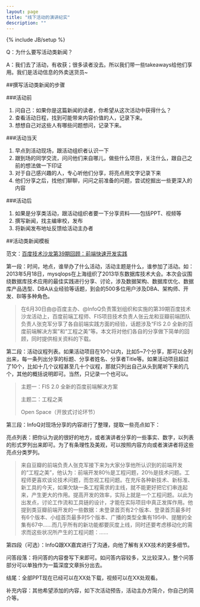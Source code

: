 ```yaml
---
layout: page
title: "线下活动的演讲纪实"
description: ""
---
```

{% include JB/setup %}

Q：为什么要写活动类新闻？

A：我们去了活动，有收获；很多读者没去。所以我们带一些takeaways给他们享用。我们是活动信息的外卖送货员~

##撰写活动类新闻的步骤

###活动前

1. 问自己：如果你是这篇新闻的读者，你希望从这次活动中获得什么？
2. 查看活动日程，找到可能带来内容价值的人，记录下来。
3. 想想自己对这些人有哪些问题想问，记录下来。

###活动当天

1. 早点到活动现场，跟活动组织者认识一下
2. 跟到场的同学交流，问问他们来自哪儿，做些什么项目，关注什么，跟自己之前的想法做一下印证
3. 对于自己感兴趣的人，专心听他们分享，将亮点用文字记录下来
4. 他们分享之后，找他们聊聊，问问之前准备的问题，尝试挖掘出一些更深入的内容

###活动后

1. 如果是分享类活动，跟活动组织者要一下分享资料——包括PPT、视频等
2. 撰写新闻，找主编审校，发布
3. 将新闻发布地址反馈给活动主办者

##活动类新闻模板

范文：[百度技术沙龙第39期回顾：前端快速开发实践](http://www.infoq.com/cn/news/2013/07/baidu-salon39-summary)

第一段：时间，地点，谁举办了什么活动，活动主题是什么，谁参加了活动。如：2013年5月18日，mysqlops在上海组织了2013华东数据库技术大会。本次会议围绕数据库技术应用的最佳实践进行分享、讨论，涉及数据架构、数据库优化、数据库产品选型、DBA从业经验等话题，到会的500多位用户涉及DBA、架构师、开发、BI等多种角色。

> 在6月30日由@百度主办、@InfoQ负责策划组织和实施的第39期百度技术沙龙活动上，百度前端工程师、FIS项目技术负责人张云龙和豆瓣前端团队负责人张克军分享了各自前端实践方面的经验，话题涉及“FIS 2.0 全新的百度前端解决方案”和“工程之美”等。本文将对他们各自的分享做下简单的回顾，同时提供相关资料的下载。


第二段：活动议程列表。如果活动项目在10个以内，比如5~7个分享，那可以全列出来，每一条列出分享的标题、分享者姓名、分享者Title等。如果活动项目超过了10个，比如十几个议程甚至几十个议程，那就只列出自己从头到尾听下来的几个，其他的概括说明即可。当然，只记录一个也可以。

> 主题一：FIS 2.0 全新的百度前端解决方案
> 
> 主题二：工程之美
> 
> Open Space（开放式讨论环节）



第三段：InfoQ对现场分享的内容进行了整理，提取一些亮点如下：

亮点列表：把你认为说的很好的地方，或者演讲者分享的一些事实、数字，以列表的形式罗列出来即可。为了有条理性及美观，可以按照内容方向或者演讲者将这些亮点分类罗列。

> 来自豆瓣的前端负责人张克军接下来为大家分享他所认识到的前端开发的“工程之美”，他认为：前端开发80％是工程问题，20％是技术问题。工程师更喜欢谈论技术问题，而忽视工程问题。在充斥各种新技术、新标准、新工具的今天，如果欠缺一条工程需求的主线，就不能更好把它们串连起来，产生更大的作用。提高开发的效率，实际上就是一个工程问题。以此为出发点，讨论工作流和工具链的设计，才能在实际项目中真正发挥作用。他提到类豆瓣前端开发的一些数据：未登录首页有2个版本、登录首页最多时有6个版本、小组首页最多时5个版本、广播的类型全集有195中、提醒的全集有67中……而几乎所有的新功能都要灰度上线，同时还要考虑移动化的需求而这些状况所产生的工程问题：……

第四段（可选）：InfoQ跟XX嘉宾进行了沟通，向他了解有关XX技术的更多细节。

问答段落：将问答的内容誊写下来即可。如问答内容较多，又比较深入，整个问答部分可以单独作为一篇深度文章拆分出去。

结尾：全部PPT现在已经可以在XX处下载，视频可以在XX处观看。

补充内容：其他希望添加的内容，如下次活动预告，活动主办方简介，你自己的简介等。

